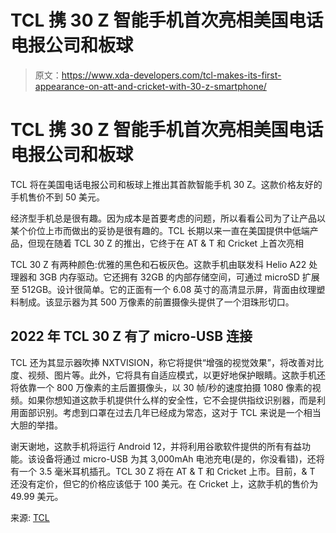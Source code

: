 # TCL 携 30 Z 智能手机首次亮相美国电话电报公司和板球

> 原文：<https://www.xda-developers.com/tcl-makes-its-first-appearance-on-att-and-cricket-with-30-z-smartphone/>

# TCL 携 30 Z 智能手机首次亮相美国电话电报公司和板球

TCL 将在美国电话电报公司和板球上推出其首款智能手机 30 Z。这款价格友好的手机售价不到 50 美元。

经济型手机总是很有趣。因为成本是首要考虑的问题，所以看看公司为了让产品以某个价位上市而做出的妥协是很有趣的。TCL 长期以来一直在美国提供中低端产品，但现在随着 TCL 30 Z 的推出，它终于在 AT & T 和 Cricket 上首次亮相

TCL 30 Z 有两种颜色:优雅的黑色和石板灰色。这款手机由联发科 Helio A22 处理器和 3GB 内存驱动。它还拥有 32GB 的内部存储空间，可通过 microSD 扩展至 512GB。设计很简单。它的正面有一个 6.08 英寸的高清显示屏，背面由纹理塑料制成。该显示器为其 500 万像素的前置摄像头提供了一个泪珠形切口。

## 2022 年 TCL 30 Z 有了 micro-USB 连接

TCL 还为其显示器吹捧 NXTVISION，称它将提供“增强的视觉效果”，将改善对比度、视频、图片等。此外，它将具有自适应模式，以更好地保护眼睛。这款手机还将依靠一个 800 万像素的主后置摄像头，以 30 帧/秒的速度拍摄 1080 像素的视频。如果你想知道这款手机提供什么样的安全性，它不会提供指纹识别器，而是利用面部识别。考虑到口罩在过去几年已经成为常态，这对于 TCL 来说是一个相当大胆的举措。

谢天谢地，这款手机将运行 Android 12，并将利用谷歌软件提供的所有有益功能。该设备将通过 micro-USB 为其 3,000mAh 电池充电(是的，你没看错)，还将有一个 3.5 毫米耳机插孔。TCL 30 Z 将在 AT & T 和 Cricket 上市。目前，& T 还没有定价，但它的价格应该低于 100 美元。在 Cricket 上，这款手机的售价为 49.99 美元。

来源: [TCL](https://www.tcl.com/us/en/products/mobile/tcl-30-series/tcl-30-z)